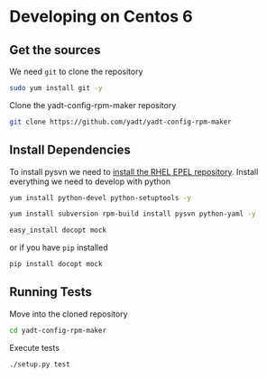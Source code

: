 # Developing on Centos 6

## Get the sources

We need `git` to clone the repository
```bash
sudo yum install git -y
```

Clone the yadt-config-rpm-maker repository
```bash
git clone https://github.com/yadt/yadt-config-rpm-maker
```

## Install Dependencies

To install pysvn we need to [install the RHEL EPEL repository](http://www.rackspace.com/knowledge_center/article/installing-rhel-epel-repo-on-centos-5x-or-6x).
Install everything we need to develop with python

```bash
yum install python-devel python-setuptools -y
```

```bash
yum install subversion rpm-build install pysvn python-yaml -y
```

```bash
easy_install docopt mock
```

or if you have `pip` installed

```bash
pip install docopt mock
```

## Running Tests

Move into the cloned repository
```bash
cd yadt-config-rpm-maker
```

Execute tests
```bash
./setup.py test
```
